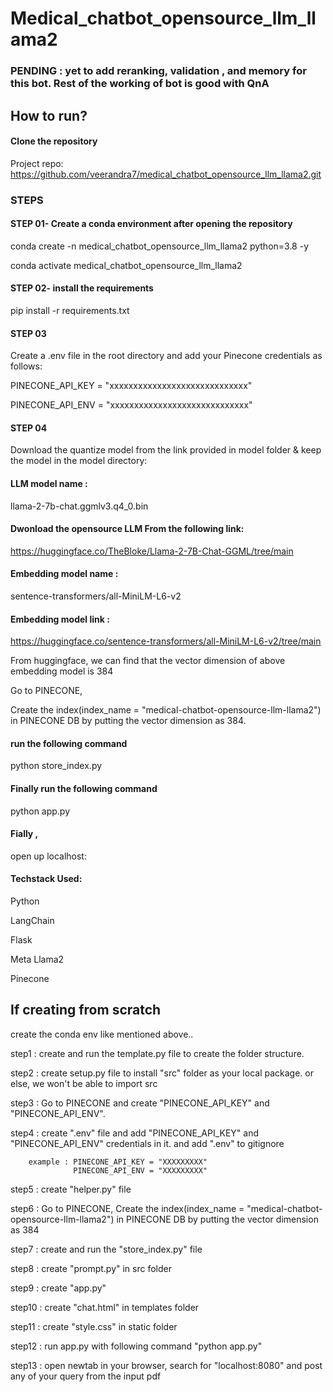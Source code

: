 # Medical_chatbot_opensource_llm_llama2

### PENDING : yet to add reranking, validation , and memory for this bot. Rest of the working of bot is good with QnA

## How to run?

#### Clone the repository

Project repo: https://github.com/veerandra7/medical_chatbot_opensource_llm_llama2.git

### STEPS 

#### STEP 01- Create a conda environment after opening the repository

conda create -n medical_chatbot_opensource_llm_llama2 python=3.8 -y

conda activate medical_chatbot_opensource_llm_llama2


#### STEP 02- install the requirements
pip install -r requirements.txt

#### STEP 03
Create a .env file in the root directory and add your Pinecone credentials as follows:

PINECONE_API_KEY = "xxxxxxxxxxxxxxxxxxxxxxxxxxxxx"

PINECONE_API_ENV = "xxxxxxxxxxxxxxxxxxxxxxxxxxxxx"

#### STEP 04
Download the quantize model from the link provided in model folder & keep the model in the model directory:

#### LLM model name : 

llama-2-7b-chat.ggmlv3.q4_0.bin

#### Dwonload the opensource LLM From the following link:

https://huggingface.co/TheBloke/Llama-2-7B-Chat-GGML/tree/main


#### Embedding model name : 

sentence-transformers/all-MiniLM-L6-v2

#### Embedding model link :

https://huggingface.co/sentence-transformers/all-MiniLM-L6-v2/tree/main

From huggingface,
we can find that the vector dimension of above embedding model is 384

Go to PINECONE,

Create the index(index_name = "medical-chatbot-opensource-llm-llama2") in PINECONE DB by putting the vector dimension as 384.


#### run the following command


python store_index.py

#### Finally run the following command
python app.py

#### Fially , 

open up localhost:

#### Techstack Used:
Python

LangChain

Flask

Meta Llama2

Pinecone


## If creating from scratch

create the conda env like mentioned above.. 

step1 :  create and run the template.py file to create the folder structure.

step2 : create setup.py file to install "src" folder as your local package. or else, we won't be able to import src

step3 : Go to PINECONE and create "PINECONE_API_KEY" and "PINECONE_API_ENV".

step4 : create ".env" file and add "PINECONE_API_KEY" and "PINECONE_API_ENV" credentials in it. and add ".env" to gitignore

        example : PINECONE_API_KEY = "XXXXXXXXX"
                  PINECONE_API_ENV = "XXXXXXXXX"

step5 : create "helper.py" file

step6 : Go to PINECONE, Create the index(index_name = "medical-chatbot-opensource-llm-llama2") in PINECONE DB by putting the vector dimension as 384

step7 : create and run the "store_index.py" file 

step8 : create "prompt.py" in src folder

step9 : create "app.py"

step10 : create "chat.html" in templates folder

step11 : create "style.css" in static folder

step12 : run app.py with following command "python app.py"

step13 : open newtab in your browser, search for "localhost:8080" and post any of your query from the input pdf


